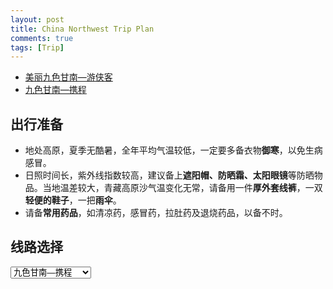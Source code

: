 ```yaml
---
layout: post
title: China Northwest Trip Plan
comments: true
tags: [Trip]
---
```


* [美丽九色甘南—游侠客](https://bbs.youxiake.com/y/1065030.html)
* [九色甘南—携程](https://vacations.ctrip.com/travel/detail/p35987667/?city=100&rv=1)

## 出行准备
* 地处高原，夏季无酷暑，全年平均气温较低，一定要多备衣物**御寒**，以免生病感冒。
* 日照时间长，紫外线指数较高，建议备上**遮阳帽、防晒霜、太阳眼镜**等防晒物品。当地温差较大，青藏高原沙气温变化无常，请备用一件**厚外套线裤**，一双**轻便的鞋子**，一把**雨伞**。
* 请备**常用药品**，如清凉药，感冒药，拉肚药及退烧药品，以备不时。

## 线路选择
<select id="trip-selector">
  <option value="trip_gannan_xc.json">九色甘南—携程</option>
  <option value="trip_gannan.json">九色甘南—游侠客</option>
  <option value="trip_qinggan.json">甘青大环线</option>
</select>

<div id="trip-descriptions" class="trip-list"></div>
<p></p>

<div id="map" style="width: 100%; height: 600px; margin-top: 1em;"></div>

<link rel="stylesheet" href="{{ '/assets/css/trip-map.css' | relative_url }}">
<link rel="stylesheet" href="https://unpkg.com/leaflet/dist/leaflet.css" />
<script src="https://unpkg.com/leaflet/dist/leaflet.js"></script>
<script src="https://unpkg.com/papaparse@5.4.1/papaparse.min.js"></script>

<script src="{{ '/assets/trip/map.js' | relative_url }}"></script>
